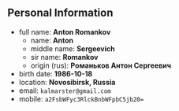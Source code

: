 ## Personal Information

+ full name: __Anton Romankov__
  + name: __Anton__
  + middle name: __Sergeevich__
  + sir name: __Romankov__
  + origin (rus): __Романьков Антон Сергеевич__
+ birth date: __1986-10-18__
+ location: __Novosibirsk, Russia__
+ email: ``kalmarster@gmail.com``
+ mobile: ``a2FsbWFyc3RlckBnbWFpbC5jb20=``
